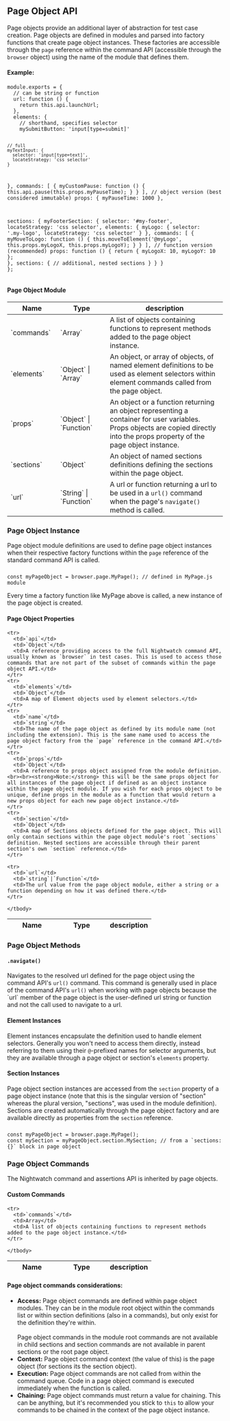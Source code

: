 ## Page Object API

Page objects provide an additional layer of abstraction for test case creation. Page objects are defined in modules and parsed into factory functions that create page object instances. These factories are accessible through the <code>page</code> reference within the command API (accessible through the <code>browser</code> object) using the name of the module that defines them.

#### Example:
<div class="sample-test">
<pre class="line-numbers" data-language="javascript"><code class="language-javascript">module.exports = {
  // can be string or function
  url: function () {
    return this.api.launchUrl;
  },
  elements: {
    // shorthand, specifies selector
    mySubmitButton: 'input[type=submit]'

    // full
    myTextInput: {
      selector: 'input[type=text]',
      locateStrategy: 'css selector'
    }
  },
  commands: [
    {
      myCustomPause: function () {
        this.api.pause(this.props.myPauseTime);
      }
    }
  ],
  // object version (best considered immutable)
  props: {
    myPauseTime: 1000
  },

  sections: {
    myFooterSection: {
      selector: '#my-footer',
      locateStrategy: 'css selector',
      elements: {
        myLogo: {
          selector: '.my-logo',
          locateStrategy: 'css selector'
        }
      },
      commands: [
        {
          myMoveToLogo: function () {
            this.moveToElement('@myLogo', this.props.myLogoX, this.props.myLogoY);
          }
        }
      ],
      // function version (recommended)
      props: function () {
        return {
          myLogoX: 10,
          myLogoY: 10
        };
      },
      sections: {
        // additional, nested sections
      }
    }
  }
};</code></pre></div>

#### Page Object Module

<div class="table-responsive">
<table class="table table-bordered table-striped">
  <thead>
  <tr>
    <th style="width: 100px;">Name</th>
    <th style="width: 100px;">Type</th>
    <th>description</th>
  </tr>
  </thead>
  <tbody>

  <tr>
    <td>`commands`</td>
    <td>`Array`</td>
    <td>A list of objects containing functions to represent methods added to the page object instance.</td>
  </tr>
  <tr>
    <td>`elements`</td>
    <td>`Object` | `Array`</td>
    <td>An object, or array of objects, of named element definitions to be used as element selectors within element commands called from the page object.</td>
  </tr>
  <tr>
    <td>`props`</td>
    <td>`Object` | `Function`</td>
    <td>An object or a function returning an object representing a container for user variables. Props objects are copied directly into the props property of the page object instance.</td>
  </tr>
  <tr>
    <td>`sections`</td>
    <td>`Object`</td>
    <td>An object of named sections definitions defining the sections within the page object.</td>
  </tr>
  <tr>
    <td>`url`</td>
    <td>`String` | `Function`</td>
    <td>A url or function returning a url to be used in a <code>url()</code> command when the page's <code>navigate()</code> method is called.</td>
  </tr>

  </tbody>
</table>
</div>

### Page Object Instance

Page object module definitions are used to define page object instances when their respective factory functions within the `page` reference of the standard command API is called.

<pre style="padding-top: 10px"><code class="language-javascript">const myPageObject = browser.page.MyPage(); // defined in MyPage.js module</code></pre>

Every time a factory function like MyPage above is called, a new instance of the page object is created.

#### Page Object Properties

<div class="table-responsive">
  <table class="table table-bordered table-striped">
    <thead>
    <tr>
      <th style="width: 100px;">Name</th>
      <th style="width: 100px;">Type</th>
      <th>description</th>
    </tr>
    </thead>
    <tbody>

    <tr>
      <td>`api`</td>
      <td>`Object`</td>
      <td>A reference providing access to the full Nightwatch command API, usually known as `browser` in test cases. This is used to access those commands that are not part of the subset of commands within the page object API.</td>
    </tr>
    <tr>
      <td>`elements`</td>
      <td>`Object`</td>
      <td>A map of Element objects used by element selectors.</td>
    </tr>
    <tr>
      <td>`name`</td>
      <td>`string`</td>
      <td>The name of the page object as defined by its module name (not including the extension). This is the same name used to access the page object factory from the `page` reference in the command API.</td>
    </tr>
    <tr>
      <td>`props`</td>
      <td>`Object`</td>
      <td>A reference to props object assigned from the module definition. <br><br><strong>Note:</strong> this will be the same props object for all instances of the page object if defined as an object instance within the page object module. If you wish for each props object to be unique, define props in the module as a function that would return a new props object for each new page object instance.</td>
    </tr>
    <tr>
      <td>`section`</td>
      <td>`Object`</td>
      <td>A map of Sections objects defined for the page object. This will only contain sections within the page object module's root `sections` definition. Nested sections are accessible through their parent section's own `section` reference.</td>
    </tr>

    <tr>
      <td>`url`</td>
      <td>`string`|`Function`</td>
      <td>The url value from the page object module, either a string or a function depending on how it was defined there.</td>
    </tr>

    </tbody>
  </table>
</div>

### Page Object Methods

<h4 id="page-navigate"><code>.navigate()</code></h4>
Navigates to the resolved url defined for the page object using the command API's <code>url()</code> command. This command is generally used in place of the command API's <code>url()</code> when working with page objects because the `url` member of the page object is the user-defined url string or function and not the call used to navigate to a url.

#### Element Instances

Element instances encapsulate the definition used to handle element selectors. Generally you won't need to access them directly, instead referring to them using their <code>@</code>-prefixed names for selector arguments, but they are available through a page object or section's `elements` property.

#### Section Instances

Page object section instances are accessed from the `section` property of a page object instance (note that this is the singular version of "section" whereas the plural version, "sections", was used in the module definition). Sections are created automatically through the page object factory and are available directly as properties from the `section` reference.

<pre style="padding-top: 10px"><code class="language-javascript">const myPageObject = browser.page.MyPage();
const mySection = myPageObject.section.MySection; // from a `sections: {}` block in page object</code></pre>

<h3 id="page-commands">Page Object Commands</h3>
The Nightwatch command and assertions API is inherited by page objects.

#### Custom Commands

<div class="table-responsive">
  <table class="table table-bordered table-striped">
    <thead>
    <tr>
      <th style="width: 100px;">Name</th>
      <th style="width: 100px;">Type</th>
      <th>description</th>
    </tr>
    </thead>
    <tbody>

    <tr>
      <td>`commands`</td>
      <td>Array</td>
      <td>A list of objects containing functions to represent methods added to the page object instance.</td>
    </tr>

    </tbody>
  </table>
</div>

#### Page object commands considerations:
- <strong>Access:</strong> Page object commands are defined within page object modules. They can be in the module root object within the commands list or within section definitions (also in a commands), but only exist for the definition they're within.
<br><br>Page object commands in the module root commands are not available in child sections and section commands are not available in parent sections or the root page object.
- <strong>Context:</strong> Page object command context (the value of this) is the page object (for sections its the section object).
- <strong>Execution:</strong> Page object commands are not called from within the command queue. Code in a page object command is executed immediately when the function is called.
- <strong>Chaining:</strong> Page object commands must return a value for chaining. This can be anything, but it's recommended you stick to `this` to allow your commands to be chained in the context of the page object instance.

